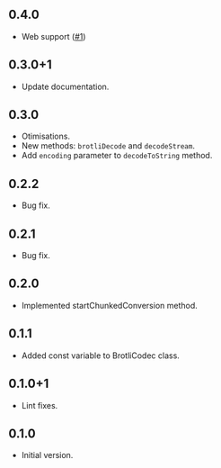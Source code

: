 ## 0.4.0
 - Web support ([#1](https://github.com/tiagohm/brotli/pull/1))

## 0.3.0+1
 - Update documentation.

## 0.3.0
 - Otimisations.
 - New methods: `brotliDecode` and `decodeStream`.
 - Add `encoding` parameter to `decodeToString` method.

## 0.2.2

 - Bug fix.

## 0.2.1

 - Bug fix.

## 0.2.0

 - Implemented startChunkedConversion method.

## 0.1.1

 - Added const variable to BrotliCodec class.

## 0.1.0+1

 - Lint fixes.

## 0.1.0

 - Initial version.
